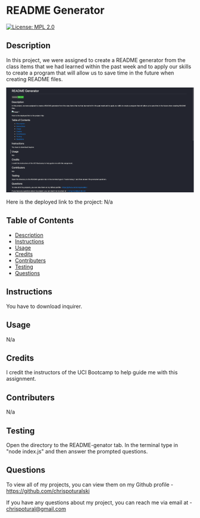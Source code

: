 # README Generator

[![License: MPL 2.0](https://img.shields.io/badge/License-MPL_2.0-brightgreen.svg)](https://opensource.org/licenses/MPL-2.0)

## Description

In this project, we were assigned to create a README generator from the class items that we had learned within the past week and to apply our skills to create a program that will allow us to save time in the future when creating README files.

![Image 1](Project-image.png)

Here is the deployed link to the project: N/a

## Table of Contents

- [Description](#description)
- [Instructions](#instructions)
- [Usage](#usage)
- [Credits](#credits)
- [Contributers](#contributers)
- [Testing](#testing)
- [Questions](#questions)


## Instructions

You have to download inquirer.

## Usage

N/a

## Credits

I credit the instructors of the UCI Bootcamp to help guide me with this assignment.

## Contributers

N/a

## Testing 

Open the directory to the README-genator tab. In the terminal type in "node index.js" and then answer the prompted questions.

## Questions

To view all of my projects, you can view them on my Github profile -  https://github.com/chrispoturalski

If you have any questions about my project, you can reach me via email at - chrispotural@gmail.com

